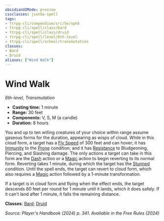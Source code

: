 ```yaml
---
obsidianUIMode: preview
cssclasses: json5e-spell
tags:
- ttrpg-cli/compendium/src/5e/xphb
- ttrpg-cli/spell/class/bard
- ttrpg-cli/spell/class/druid
- ttrpg-cli/spell/level/6th-level
- ttrpg-cli/spell/school/transmutation
classes:
- Bard
- Druid
aliases: ["Wind Walk"]
---
```

# Wind Walk
*6th-level, Transmutation*  


- **Casting time:** 1 minute
- **Range:** 30 feet
- **Components:** V, S, M (a candle)
- **Duration:** 8 hours

You and up to ten willing creatures of your choice within range assume gaseous forms for the duration, appearing as wisps of cloud. While in this cloud form, a target has a [Fly Speed](3-Mechanics/CLI/rules/variant-rules/fly-speed-xphb.md) of 300 feet and can hover; it has [Immunity](3-Mechanics/CLI/rules/variant-rules/immunity-xphb.md) to the [Prone](3-Mechanics/CLI/rules/conditions.md#Prone) condition; and it has [Resistance](3-Mechanics/CLI/rules/variant-rules/resistance-xphb.md) to Bludgeoning, Piercing, and Slashing damage. The only actions a target can take in this form are the [Dash](3-Mechanics/CLI/rules/actions.md#Dash) action or a [Magic](3-Mechanics/CLI/rules/actions.md#Magic) action to begin reverting to its normal form. Reverting takes 1 minute, during which the target has the [Stunned](3-Mechanics/CLI/rules/conditions.md#Stunned) condition. Until the spell ends, the target can revert to cloud form, which also requires a [Magic](3-Mechanics/CLI/rules/actions.md#Magic) action followed by a 1-minute transformation.

If a target is in cloud form and flying when the effect ends, the target descends 60 feet per round for 1 minute until it lands, which it does safely. If it can't land after 1 minute, it falls the remaining distance.

**Classes**: [Bard](3-Mechanics/CLI/lists/list-spells-classes-bard.md); [Druid](3-Mechanics/CLI/lists/list-spells-classes-druid.md)

*Source: Player's Handbook (2024) p. 341. Available in the Free Rules (2024)*